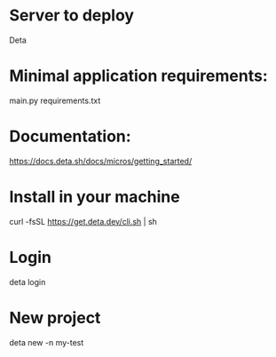 # Server to deploy 
Deta

# Minimal application requirements:
main.py
requirements.txt

# Documentation:
https://docs.deta.sh/docs/micros/getting_started/

# Install in your machine
curl -fsSL https://get.deta.dev/cli.sh | sh

# Login
deta login

# New project
deta new -n my-test

